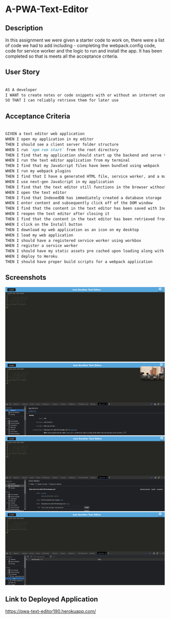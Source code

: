 # A-PWA-Text-Editor

## Description

In this assignment we were given a starter code to work on, there were a list of code we had to add including - completing the webpack.config code, code for service worker and the logic to run and install the app. It has been completed so that is meets all the acceptance criteria.


## User Story

```md

AS A developer
I WANT to create notes or code snippets with or without an internet connection
SO THAT I can reliably retrieve them for later use

```

## Acceptance Criteria

```md

GIVEN a text editor web application
WHEN I open my application in my editor
THEN I should see a client server folder structure
WHEN I run `npm run start` from the root directory
THEN I find that my application should start up the backend and serve the client
WHEN I run the text editor application from my terminal
THEN I find that my JavaScript files have been bundled using webpack
WHEN I run my webpack plugins
THEN I find that I have a generated HTML file, service worker, and a manifest file
WHEN I use next-gen JavaScript in my application
THEN I find that the text editor still functions in the browser without errors
WHEN I open the text editor
THEN I find that IndexedDB has immediately created a database storage
WHEN I enter content and subsequently click off of the DOM window
THEN I find that the content in the text editor has been saved with IndexedDB
WHEN I reopen the text editor after closing it
THEN I find that the content in the text editor has been retrieved from our IndexedDB
WHEN I click on the Install button
THEN I download my web application as an icon on my desktop
WHEN I load my web application
THEN I should have a registered service worker using workbox
WHEN I register a service worker
THEN I should have my static assets pre cached upon loading along with subsequent pages and static assets
WHEN I deploy to Heroku
THEN I should have proper build scripts for a webpack application

```


## Screenshots

<img src="./screenshots/ssh1.PNG">
<img src="./screenshots/ss2.PNG">
<img src="./screenshots/ss3.PNG">
<img src="./screenshots/ss4.PNG">

## Link to Deployed Application

https://pwa-text-editor190.herokuapp.com/